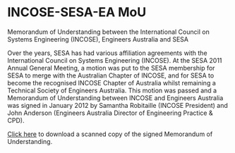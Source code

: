 # INCOSE-SESA-EA MoU

Memorandum of Understanding between the International Council on Systems Engineering (INCOSE), Engineers Australia and SESA

Over the years, SESA has had various affiliation agreements with the International Council on Systems Engineering (INCOSE). At the SESA 2011 Annual General Meeting, a motion was put to the SESA membership for SESA to merge with the Australian Chapter of INCOSE, and for SESA to become the recognised INCOSE Chapter of Australia whilst remaining a Technical Society of Engineers Australia. This motion was passed and a Memorandum of Understanding between INCOSE and Engineers Australia was signed in January 2012 by Samantha Robitaille (INCOSE President) and John Anderson (Engineers Australia Director of Engineering Practice & CPD). 

[Click here](/images/stories/Files/mou-incose-ea-sesa-signed-120120.pdf) to download a scanned copy of the signed Memorandum of Understanding.
